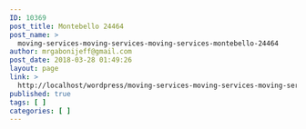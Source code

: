 ```yaml
---
ID: 10369
post_title: Montebello 24464
post_name: >
  moving-services-moving-services-moving-services-montebello-24464
author: mrgabonijeff@gmail.com
post_date: 2018-03-28 01:49:26
layout: page
link: >
  http://localhost/wordpress/moving-services-moving-services-moving-services-montebello-24464/
published: true
tags: [ ]
categories: [ ]
---
```

